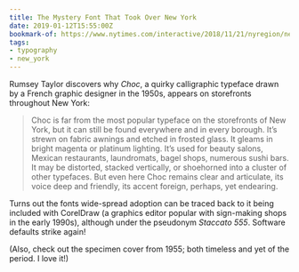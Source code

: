 ```yaml
---
title: The Mystery Font That Took Over New York
date: 2019-01-12T15:55:00Z
bookmark-of: https://www.nytimes.com/interactive/2018/11/21/nyregion/new-york-storefronts-mystery-font.html
tags:
- typography
- new_york
---
```

Rumsey Taylor discovers why *Choc*, a quirky calligraphic typeface drawn by a French graphic designer in the 1950s, appears on storefronts throughout New York:

> Choc is far from the most popular typeface on the storefronts of New York, but it can still be found everywhere and in every borough. It’s strewn on fabric awnings and etched in frosted glass. It gleams in bright magenta or platinum lighting. It’s used for beauty salons, Mexican restaurants, laundromats, bagel shops, numerous sushi bars. It may be distorted, stacked vertically, or shoehorned into a cluster of other typefaces. But even here Choc remains clear and articulate, its voice deep and friendly, its accent foreign, perhaps, yet endearing.

Turns out the fonts wide-spread adoption can be traced back to it being included with CorelDraw (a graphics editor popular with sign-making shops in the early 1990s), although under the pseudonym *Staccato 555*. Software defaults strike again!

(Also, check out the specimen cover from 1955; both timeless and yet of the period. I love it!)
